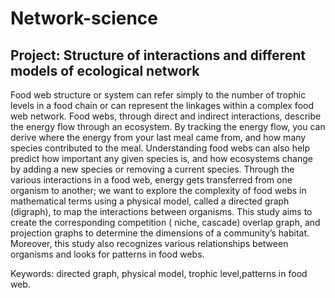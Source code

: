 # Network-science

## Project: Structure of interactions and different models of ecological network
Food web structure or system can refer simply to the number of trophic levels in a food chain or can represent the linkages within a complex food web network. Food webs, through direct and indirect interactions, describe the energy flow through an ecosystem. By tracking the energy flow, you can derive where the energy from your last meal came from, and how many species contributed to the meal. Understanding food webs can also help predict how important any given species is, and how ecosystems change by adding a new species or removing a current species. Through the various interactions in a food web, energy gets transferred from one organism to another; we want to explore the complexity of food webs in mathematical terms using a physical model, called a directed graph (digraph), to map the interactions between organisms. This study aims to create the corresponding competition ( niche, cascade) overlap graph, and projection graphs to determine the dimensions of a community’s habitat. Moreover, this study also recognizes various relationships between organisms and looks for patterns in food webs. 

Keywords: directed graph, physical model, trophic level,patterns in food web. 
